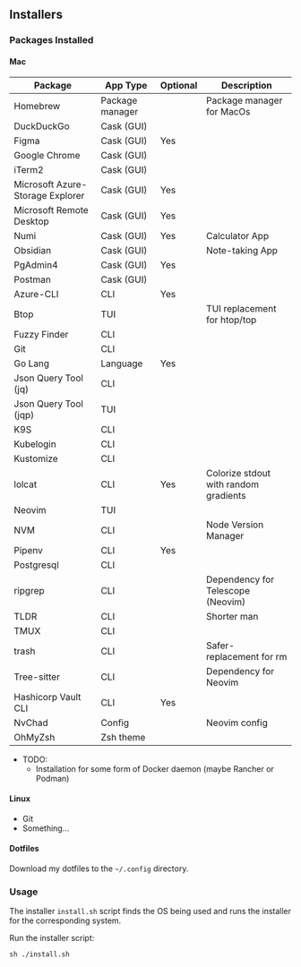 ## Installers


### Packages Installed

#### Mac

| Package                          | App Type        | Optional | Description                           |
|----------------------------------|-----------------|----------|---------------------------------------|
| Homebrew                         | Package manager |          | Package manager for MacOs             |
| DuckDuckGo                       | Cask (GUI)      |          |                                       |
| Figma                            | Cask (GUI)      | Yes      |                                       |
| Google Chrome                    | Cask (GUI)      |          |                                       |
| iTerm2                           | Cask (GUI)      |          |                                       |
| Microsoft Azure-Storage Explorer | Cask (GUI)      | Yes      |                                       |
| Microsoft Remote Desktop         | Cask (GUI)      | Yes      |                                       |
| Numi                             | Cask (GUI)      | Yes      | Calculator App                        |
| Obsidian                         | Cask (GUI)      |          | Note-taking App                       |
| PgAdmin4                         | Cask (GUI)      | Yes      |                                       |
| Postman                          | Cask (GUI)      |          |                                       |
| Azure-CLI                        | CLI             | Yes      |                                       |
| Btop                             | TUI             |          | TUI replacement for htop/top          |
| Fuzzy Finder                     | CLI             |          |                                       |
| Git                              | CLI             |          |                                       |
| Go Lang                          | Language        | Yes      |                                       |
| Json Query Tool (jq)             | CLI             |          |                                       |
| Json Query Tool (jqp)            | TUI             |          |                                       |
| K9S                              | CLI             |          |                                       |
| Kubelogin                        | CLI             |          |                                       |
| Kustomize                        | CLI             |          |                                       |
| lolcat                           | CLI             | Yes      | Colorize stdout with random gradients |
| Neovim                           | TUI             |          |                                       |
| NVM                              | CLI             |          | Node Version Manager                  |
| Pipenv                           | CLI             | Yes      |                                       |
| Postgresql                       | CLI             |          |                                       |
| ripgrep                          | CLI             |          | Dependency for Telescope (Neovim)     |
| TLDR                             | CLI             |          | Shorter man                           |
| TMUX                             | CLI             |          |                                       |
| trash                            | CLI             |          | Safer-replacement for rm              |
| Tree-sitter                      | CLI             |          | Dependency for Neovim                 |
| Hashicorp Vault CLI              | CLI             | Yes      |                                       |
| NvChad                           | Config          |          | Neovim config                         |
| OhMyZsh                          | Zsh theme       |          |                                       |

- TODO:
  - Installation for some form of Docker daemon (maybe Rancher or Podman)

#### Linux

- Git
- Something...

#### Dotfiles

Download my dotfiles to the `~/.config` directory.


### Usage

The installer `install.sh` script finds the OS being used and runs the installer for the corresponding system.

Run the installer script:
```shell
sh ./install.sh
```
